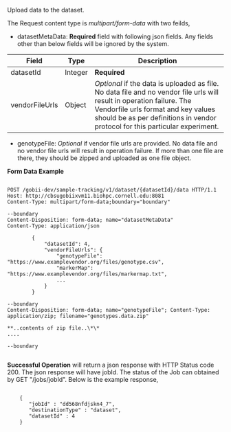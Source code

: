 
Upload data to the dataset.

The Request content type is *multipart/form-data* with two feilds, 

* datasetMetaData: **Required** field with following json fields. Any fields other than below fields will be ignored by the system.

Field | Type | Description
------|------|------------
datasetId | Integer | **Required**
vendorFileUrls | Object | *Optional* if the data is uploaded as file. No data file and no vendor file urls will result in operation failure. The Vendorfile urls format and key values should be as per definitions in vendor protocol for this particular experiment. 

* genotypeFile: *Optional* if vendor file urls are provided. No data file and no vendor file urls will result in operation failure. If more than one file are there, they should be zipped and uploaded as one file object.

**Form Data Example**

```

POST /gobii-dev/sample-tracking/v1/dataset/{datasetId}/data HTTP/1.1 
Host: http://cbsugobiixvm11.biohpc.cornell.edu:8081
Content-Type: multipart/form-data;boundary="boundary" 

--boundary 
Content-Disposition: form-data; name="datasetMetaData"
Content-Type: application/json

        {
            "datasetId": 4,
            "vendorFileUrls": {
                "genotypeFile": "https://www.examplevendor.org/files/genotype.csv",
                "markerMap": "https://www.examplevendor.org/files/markermap.txt",
                ...
            }
        }
 
--boundary 
Content-Disposition: form-data; name="genotypeFile"; Content-Type: application/zip; filename="genotypes.data.zip" 

**..contents of zip file..\*\*
....

--boundary


```

**Successful Operation** will return a json response with HTTP Status code 200. The json response will have jobId. The status of the Job can obtained by GET "/jobs/jobId". Below is the example response,

```
    
    {
       "jobId" : "dd568nfdjskn4_7",
       "destinationType" : "dataset",
       "datasetId" : 4
    }

```

